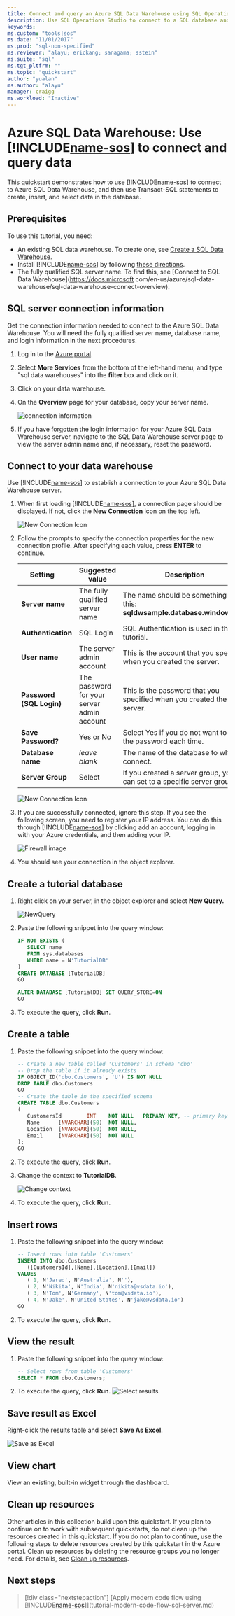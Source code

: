 ```yaml
---
title: Connect and query an Azure SQL Data Warehouse using SQL Operations Studio | Microsoft Docs
description: Use SQL Operations Studio to connect to a SQL database and run a query
keywords:
ms.custom: "tools|sos"
ms.date: "11/01/2017"
ms.prod: "sql-non-specified"
ms.reviewer: "alayu; erickang; sanagama; sstein"
ms.suite: "sql"
ms.tgt_pltfrm: ""
ms.topic: "quickstart"
author: "yualan"
ms.author: "alayu"
manager: craigg
ms.workload: "Inactive"
---
```

# Azure SQL Data Warehouse: Use [!INCLUDE[name-sos](../includes/name-sos-short.md)] to connect and query data

This quickstart demonstrates how to use [!INCLUDE[name-sos](../includes/name-sos-short.md)] to connect to Azure SQL Data Warehouse, and then use Transact-SQL statements to create, insert, and select data in the database. 

## Prerequisites
To use this tutorial, you need:

* An existing SQL data warehouse. To create one, see [Create a SQL Data Warehouse](https://docs.microsoft.com/en-us/azure/sql-data-warehouse/sql-data-warehouse-get-started-provision).
* Install [!INCLUDE[name-sos](../includes/name-sos-short.md)] by following [these directions](download.md).
* The fully qualified SQL server name. To find this, see [Connect to SQL Data Warehouse](https://docs.microsoft com/en-us/azure/sql-data-warehouse/sql-data-warehouse-connect-overview).

## SQL server connection information

Get the connection information needed to connect to the Azure SQL Data Warehouse. You will need the fully qualified server name, database name, and login information in the next procedures.

1. Log in to the [Azure portal](https://portal.azure.com/).

2. Select **More Services** from the bottom of the left-hand menu, and type "sql data warehouses" into the **filter** box and click on it.

3. Click on your data warehouse. 

4. On the **Overview** page for your database, copy your server name.

   ![connection information](./media/get-started-sql-dw/server-name.png) 

5. If you have forgotten the login information for your Azure SQL Data Warehouse server, navigate to the SQL Data Warehouse server page to view the server admin name and, if necessary, reset the password. 

## Connect to your data warehouse

Use [!INCLUDE[name-sos](../includes/name-sos-short.md)] to establish a connection to your Azure SQL Data Warehouse server.

1. When first loading [!INCLUDE[name-sos](../includes/name-sos-short.md)], a connection page should be displayed. If not, click the **New Connection** icon on the top left.
   
   ![New Connection Icon](media/get-started-sql-dw/new-connection-icon.png)

2. Follow the prompts to specify the connection properties for the new connection profile. After specifying each value, press **ENTER** to continue. 

   | Setting       | Suggested value | Description |
   | ------------ | ------------------ | ------------------------------------------------- | 
   | **Server name** | The fully qualified server name | The name should be something like this: **sqldwsample.database.windows.net** |
   | **Authentication** | SQL Login| SQL Authentication is used in this tutorial. |
   | **User name** | The server admin account | This is the account that you specified when you created the server. |
   | **Password (SQL Login)** | The password for your server admin account | This is the password that you specified when you created the server. |
   | **Save Password?** | Yes or No | Select Yes if you do not want to enter the password each time. |
   | **Database name** | *leave blank* | The name of the database to which to connect. |
   | **Server Group** | Select <Default> | If you created a server group, you can set to a specific server group. | 

   ![New Connection Icon](media/get-started-sql-dw/new-connection-screen.png) 

3. If you are successfully connected, ignore this step. If you see the following screen, you need to register your IP address. You can do this through [!INCLUDE[name-sos](../includes/name-sos-short.md)] by clicking add an account, logging in with your Azure credentials, and then adding your IP.

   ![Firewall image](media/get-started-sql-dw/setup-firewall-ip.png)   

4. You should see your connection in the object explorer.

## Create a tutorial database
1. Right click on your server, in the object explorer and select **New Query.**

   ![NewQuery](media/get-started-sql-dw/new-query.png)

1. Paste the following snippet into the query window:

   ```sql
   IF NOT EXISTS (
      SELECT name
      FROM sys.databases
      WHERE name = N'TutorialDB'
   )
   CREATE DATABASE [TutorialDB]
   GO

   ALTER DATABASE [TutorialDB] SET QUERY_STORE=ON
   GO
   ```
1. To execute the query, click **Run**.

## Create a table
1. Paste the following snippet into the query window:
   ```sql
   -- Create a new table called 'Customers' in schema 'dbo'
   -- Drop the table if it already exists
   IF OBJECT_ID('dbo.Customers', 'U') IS NOT NULL
   DROP TABLE dbo.Customers
   GO
   -- Create the table in the specified schema
   CREATE TABLE dbo.Customers
   (
      CustomersId        INT    NOT NULL   PRIMARY KEY, -- primary key column
      Name      [NVARCHAR](50)  NOT NULL,
      Location  [NVARCHAR](50)  NOT NULL,
      Email     [NVARCHAR](50)  NOT NULL
   );
   GO
   ```
1. To execute the query, click **Run**.
1. Change the context to **TutorialDB**. 

   ![Change context](media/get-started-sql-dw/change-context.png)

1. To execute the query, click **Run**.
## Insert rows
1. Paste the following snippet into the query window:
   ```sql
   -- Insert rows into table 'Customers'
   INSERT INTO dbo.Customers
      ([CustomersId],[Name],[Location],[Email])
   VALUES
      ( 1, N'Jared', N'Australia', N''),
      ( 2, N'Nikita', N'India', N'nikita@vsdata.io'),
      ( 3, N'Tom', N'Germany', N'tom@vsdata.io'),
      ( 4, N'Jake', N'United States', N'jake@vsdata.io')   
   GO   
   ```
1. To execute the query, click **Run**.

## View the result
1. Paste the following snippet into the query window:
   ```sql
   -- Select rows from table 'Customers'
   SELECT * FROM dbo.Customers;
   ```
1. To execute the query, click **Run**.
   ![Select results](media/get-started-sql-dw/select-results.png)

## Save result as Excel

Right-click the results table and select **Save As Excel**. 

   ![Save as Excel](media/get-started-sql-dw/save-as-excel.png)


## View chart
View an existing, built-in widget through the dashboard.

## Clean up resources

Other articles in this collection build upon this quickstart. If you plan to continue on to work with subsequent quickstarts, do not clean up the resources created in this quickstart. If you do not plan to continue, use the following steps to delete resources created by this quickstart in the Azure portal.
Clean up resources by deleting the resource groups you no longer need. For details, see [Clean up resources](https://docs.microsoft.com/en-us/azure/sql-database/sql-database-get-started-portal#clean-up-resources).

## Next steps
> [!div class="nextstepaction"]
> [Apply modern code flow using [!INCLUDE[name-sos](../includes/name-sos-short.md)]](tutorial-modern-code-flow-sql-server.md)